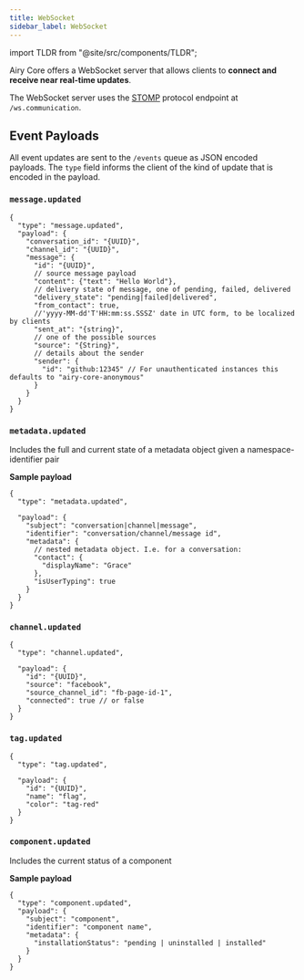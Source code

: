 ```yaml
---
title: WebSocket
sidebar_label: WebSocket
---
```


import TLDR from "@site/src/components/TLDR";

<TLDR>

Airy Core offers a WebSocket server that allows clients to **connect and receive
near real-time updates**.

</TLDR>

The WebSocket server uses the
[STOMP](https://en.wikipedia.org/wiki/Streaming_Text_Oriented_Messaging_Protocol)
protocol endpoint at `/ws.communication`.

## Event Payloads

All event updates are sent to the `/events` queue as JSON encoded payloads. The
`type` field informs the client of the kind of update that is encoded in the
payload.

### `message.updated`

```json5
{
  "type": "message.updated",
  "payload": {
    "conversation_id": "{UUID}",
    "channel_id": "{UUID}",
    "message": {
      "id": "{UUID}",
      // source message payload
      "content": {"text": "Hello World"},
      // delivery state of message, one of pending, failed, delivered
      "delivery_state": "pending|failed|delivered",
      "from_contact": true,
      //'yyyy-MM-dd'T'HH:mm:ss.SSSZ' date in UTC form, to be localized by clients
      "sent_at": "{string}",
      // one of the possible sources
      "source": "{String}",
      // details about the sender
      "sender": {
        "id": "github:12345" // For unauthenticated instances this defaults to "airy-core-anonymous"
      }
    }
  }
}
```

### `metadata.updated`

Includes the full and current state of a metadata object given a namespace-identifier pair

**Sample payload**

```json5
{
  "type": "metadata.updated",

  "payload": {
    "subject": "conversation|channel|message",
    "identifier": "conversation/channel/message id",
    "metadata": {
      // nested metadata object. I.e. for a conversation:
      "contact": {
        "displayName": "Grace"
      },
      "isUserTyping": true
    }
  }
}
```

### `channel.updated`

```json5
{
  "type": "channel.updated",

  "payload": {
    "id": "{UUID}",
    "source": "facebook",
    "source_channel_id": "fb-page-id-1",
    "connected": true // or false
  }
}
```

### `tag.updated`

```json5
{
  "type": "tag.updated",

  "payload": {
    "id": "{UUID}",
    "name": "flag",
    "color": "tag-red"
  }
}
```

### `component.updated`

Includes the current status of a component

**Sample payload**

```json5
{
  "type": "component.updated",
  "payload": {
    "subject": "component",
    "identifier": "component name",
    "metadata": {
      "installationStatus": "pending | uninstalled | installed"
    }
  }
}
```
